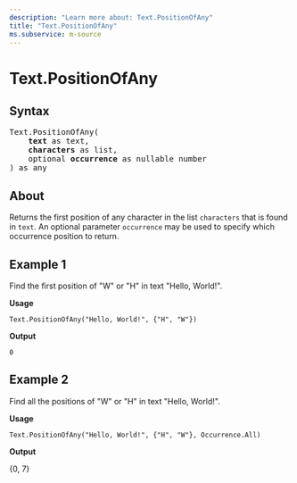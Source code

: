 ```yaml
---
description: "Learn more about: Text.PositionOfAny"
title: "Text.PositionOfAny"
ms.subservice: m-source
---
```

# Text.PositionOfAny

## Syntax

<pre>
Text.PositionOfAny(
    <b>text</b> as text,
    <b>characters</b> as list,
    optional <b>occurrence</b> as nullable number
) as any
</pre>
  
## About

Returns the first position of any character in the list `characters` that is found in `text`. An optional parameter `occurrence` may be used to specify which occurrence position to return.

## Example 1

Find the first position of "W" or "H" in text "Hello, World!".

**Usage**

```powerquery-m
Text.PositionOfAny("Hello, World!", {"H", "W"})
```

**Output**

`0`

## Example 2

Find all the positions of "W" or "H" in text "Hello, World!".

**Usage**

```powerquery-m
Text.PositionOfAny("Hello, World!", {"H", "W"}, Occurrence.All)
```

**Output**

{0, 7}
